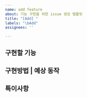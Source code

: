 ```yaml
---
name: add feature
about: 기능 구현을 위한 issue 생성 템플릿
title: "[Add] "
labels: "\bAdd"
assignees: ''

---
```


**구현할 기능**
---


**구현방법 | 예상 동작**
---


**특이사항**
---
